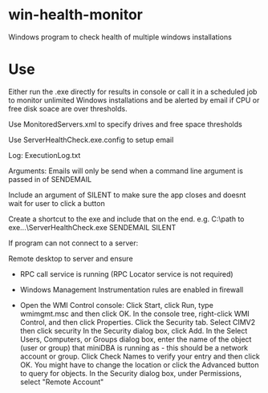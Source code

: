 # win-health-monitor
Windows program to check health of multiple windows installations

# Use
Either run the .exe directly for results in console or call it in a scheduled job to monitor unlimited Windows installations and be alerted by email if CPU or free disk soace are over thresholds.

Use MonitoredServers.xml to specify drives and free space thresholds

Use ServerHealthCheck.exe.config to setup email

Log: ExecutionLog.txt

Arguments: 
Emails will only be send when a command line argument is passed in of SENDEMAIL

Include an argument of SILENT to make sure the app closes and doesnt wait for user to click a button

Create a shortcut to the exe and include that on the end. 
e.g. 
C:\path to exe...\ServerHealthCheck.exe SENDEMAIL SILENT


If program can not connect to a server:

Remote desktop to server and ensure 
 - RPC call service is running (RPC Locator service is not required)
 - Windows Management Instrumentation rules are enabled in firewall
  
 - Open the WMI Control console: Click Start, click Run, type wmimgmt.msc and then click OK.
In the console tree, right-click WMI Control, and then click Properties.
Click the Security tab.
Select CIMV2 then click security
In the Security dialog box, click Add.
In the Select Users, Computers, or Groups dialog box, enter the name of the object (user or group) that miniDBA is running as - this should be a network account or group. Click Check Names to verify your entry and then click OK. You might have to change the location or click the Advanced button to query for objects.
In the Security dialog box, under Permissions, select "Remote Account"
